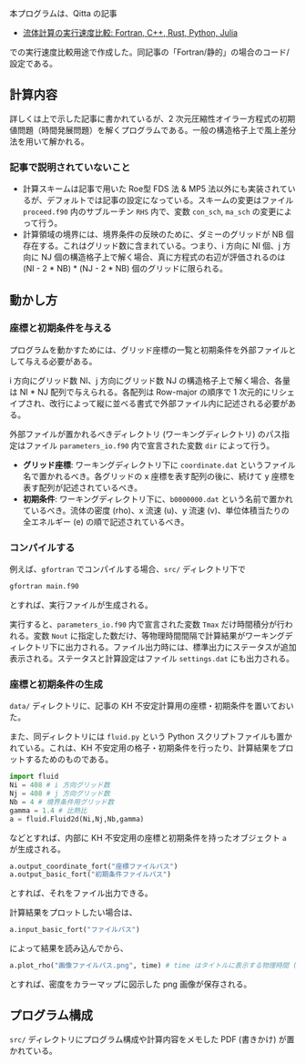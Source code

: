 本プログラムは、Qitta の記事

+ [流体計算の実行速度比較: Fortran, C++, Rust, Python, Julia](https://qiita.com/shigunodo/items/d693dc03323f9a205bb9)

での実行速度比較用途で作成した。同記事の「Fortran/静的」の場合のコード/設定である。 

## 計算内容

詳しくは上で示した記事に書かれているが、2 次元圧縮性オイラー方程式の初期値問題（時間発展問題）を解くプログラムである。一般の構造格子上で風上差分法を用いて解かれる。

### 記事で説明されていないこと

+ 計算スキームは記事で用いた Roe型 FDS 法 & MP5 法以外にも実装されているが、デフォルトでは記事の設定になっている。スキームの変更はファイル ``proceed.f90`` 内のサブルーチン ``RHS`` 内で、変数 ``con_sch``, ``ma_sch`` の変更によって行う。
+ 計算領域の境界には、境界条件の反映のために、ダミーのグリッドが NB 個存在する。これはグリッド数に含まれている。つまり、i 方向に NI 個、j 方向に NJ 個の構造格子上で解く場合、真に方程式の右辺が評価されるのは (NI - 2 \* NB) \* (NJ - 2 \* NB) 個のグリッドに限られる。

## 動かし方

### 座標と初期条件を与える

プログラムを動かすためには、グリッド座標の一覧と初期条件を外部ファイルとして与える必要がある。

i 方向にグリッド数 NI、j 方向にグリッド数 NJ の構造格子上で解く場合、各量は NI \* NJ 配列で与えられる。各配列は Row-major の順序で 1 次元的にリシェイプされ、改行によって縦に並べる書式で外部ファイル内に記述される必要がある。

外部ファイルが置かれるべきディレクトリ (ワーキングディレクトリ) のパス指定はファイル ``parameters_io.f90`` 内で宣言された変数 ``dir`` によって行う。

+ **グリッド座標**: ワーキングディレクトリ下に ``coordinate.dat`` というファイル名で置かれるべき。各グリッドの x 座標を表す配列の後に、続けて y 座標を表す配列が記述されているべき。
+ **初期条件**: ワーキングディレクトリ下に、``b0000000.dat`` という名前で置かれているべき。流体の密度 (rho)、x 流速 (u)、y 流速 (v)、単位体積当たりの全エネルギー (e) の順で記述されているべき。

### コンパイルする

例えば、``gfortran`` でコンパイルする場合、``src/`` ディレクトリ下で

```bash
gfortran main.f90
```

とすれば、実行ファイルが生成される。

実行すると、``parameters_io.f90`` 内で宣言された変数 ``Tmax`` だけ時間積分が行われる。変数 ``Nout`` に指定した数だけ、等物理時間間隔で計算結果がワーキングディレクトリ下に出力される。ファイル出力時には、標準出力にステータスが追加表示される。ステータスと計算設定はファイル ``settings.dat`` にも出力される。

### 座標と初期条件の生成

``data/`` ディレクトリに、記事の KH 不安定計算用の座標・初期条件を置いておいた。

また、同ディレクトリには ``fluid.py`` という Python スクリプトファイルも置かれている。これは、KH 不安定用の格子・初期条件を行ったり、計算結果をプロットするためのものである。

```Python
import fluid
Ni = 408 # i 方向グリッド数
Nj = 408 # j 方向グリッド数
Nb = 4 # 境界条件用グリッド数
gamma = 1.4 # 比熱比
a = fluid.Fluid2d(Ni,Nj,Nb,gamma)
```

などとすれば、内部に KH 不安定用の座標と初期条件を持ったオブジェクト ``a`` が生成される。

```Python
a.output_coordinate_fort("座標ファイルパス")
a.output_basic_fort("初期条件ファイルパス")
```

とすれば、それをファイル出力できる。

計算結果をプロットしたい場合は、

```Python
a.input_basic_fort("ファイルパス")
```

によって結果を読み込んでから、

```Python
a.plot_rho("画像ファイルパス.png", time) # time はタイトルに表示する物理時間 (実数)
```

とすれば、密度をカラーマップに図示した png 画像が保存される。

## プログラム構成

``src/`` ディレクトリにプログラム構成や計算内容をメモした PDF (書きかけ) が置かれている。